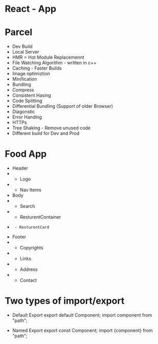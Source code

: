 # React - App

# Parcel

- Dev Build
- Local Server
- HMR = Hot Module Replacemennt
- File Watching Algorithm - written in c++
- Caching - Faster Builds
- Image optimiztion
- Minification
- Bundling
- Compress
- Consistent Hasing
- Code Splitting
- Differential Bundling (Support of older Browser)
- Diagonstic
- Error Handing
- HTTPs
- Tree Shaking - Remove unused code
- Different build for Dev and Prod

# Food App

- Header
- - Logo
- - Nav Items
- Body
- - Search
- - ResturentContainer
-      - ResturentCard
- Footer
- - Copyrights
- - Links
- - Address
- - Contact

# Two types of import/export

- Default Export
  export default Component;
  import component from "path";

- Named Export
  export const Component;
  import {component} from "path";
